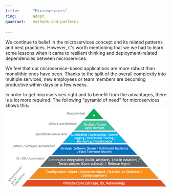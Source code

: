 ```yaml
---
title:      "Microservices"
ring:       adopt
quadrant:   methods-and-patterns

---
```


We continue to belief in the microservices concept and its related patterns and best practices. However, it's worth mentioning that we we had to learn some lessons when it came to resilient thinking and deployment-related dependencies between microservices.

We feel that our microservice-based applications are more robust than monolithic ones have been. Thanks to the 
split of the overall complexity into multiple services, new employees or team members are becoming productive within days or a few weeks.

In order to get microservices right and to benefit from the advantages, there is a lot more required.
The following "pyramid of need" for microservices shows this:
![microservices pyramid of need](/assets/images/microservices-pyramid.png)

